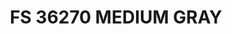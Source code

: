 ---
layout: product
title: "FS 36270 MEDIUM GRAY"
price: "300" 
desc: "Akrilna boja 17mL"
img_path: "/assets/img/A.MIG-0211.webp"
brand: "AMMO"
available: true
special_offer: false
new: false
soon: false
cat: "020000"
subcat: "020100"
subsubcat: "020101"
sifra: "A.MIG-0211"
popular: false
spec: false
---